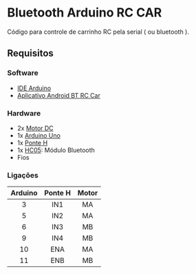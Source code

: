 Bluetooth Arduino RC CAR
========================

Código para controle de carrinho RC pela serial ( ou bluetooth ).

## Requisitos

### Software

 - [IDE Arduino](https://www.arduino.cc/en/Main/Software)
 - [Aplicativo Android BT RC Car](https://play.google.com/store/apps/details?id=braulio.calle.bluetoothRCcontroller)

### Hardware

 - 2x [Motor DC]()
 - 1x [Arduino Uno](https://www.arduino.cc/en/Main/ArduinoBoardUno)
 - 1x [Ponte H]()
 - 1x [HC05](): Módulo Bluetooth
 - Fios
### Ligações
| Arduino | Ponte H | Motor |
| :---:   | :---:   | :---: |
| 3       | IN1     |MA     |
| 5       | IN2     |MA     |
| 6       | IN3     |MB     |
| 9       | IN4     |MB     |
| 10      | ENA     |MA     |
| 11      | ENB     |MB     |
